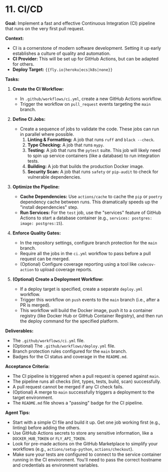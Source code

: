 # 11. CI/CD

**Goal:** Implement a fast and effective Continuous Integration (CI) pipeline that runs on the very first pull request.

**Context:**
*   CI is a cornerstone of modern software development. Setting it up early establishes a culture of quality and automation.
*   **CI Provider:** This will be set up for GitHub Actions, but can be adapted for others.
*   **Deploy Target:** `{{fly.io|heroku|ecs|k8s|none}}`

**Tasks:**

1.  **Create the CI Workflow:**
    *   In `.github/workflows/ci.yml`, create a new GitHub Actions workflow.
    *   Trigger the workflow on `pull_request` events targeting the `main` branch.

2.  **Define CI Jobs:**
    *   Create a sequence of jobs to validate the code. These jobs can run in parallel where possible.
        1.  **Linting & Formatting:** A job that runs `ruff` and `black --check`.
        2.  **Type Checking:** A job that runs `mypy`.
        3.  **Testing:** A job that runs the `pytest` suite. This job will likely need to spin up service containers (like a database) to run integration tests.
        4.  **Building:** A job that builds the production Docker image.
        5.  **Security Scan:** A job that runs `safety` or `pip-audit` to check for vulnerable dependencies.

3.  **Optimize the Pipeline:**
    *   **Cache Dependencies:** Use `actions/cache` to cache the `pip` or `poetry` dependency cache between runs. This dramatically speeds up the "install dependencies" step.
    *   **Run Services:** For the `test` job, use the "services" feature of GitHub Actions to start a database container (e.g., `services: postgres: image: postgres:15`).

4.  **Enforce Quality Gates:**
    *   In the repository settings, configure branch protection for the `main` branch.
    *   Require all the jobs in the `ci.yml` workflow to pass before a pull request can be merged.
    *   (Optional) Configure coverage reporting using a tool like `codecov-action` to upload coverage reports.

5.  **(Optional) Create a Deployment Workflow:**
    *   If a deploy target is specified, create a separate `deploy.yml` workflow.
    *   Trigger this workflow on `push` events to the `main` branch (i.e., after a PR is merged).
    *   This workflow will build the Docker image, push it to a container registry (like Docker Hub or GitHub Container Registry), and then run the deploy command for the specified platform.

**Deliverables:**
*   The `.github/workflows/ci.yml` file.
*   (Optional) The `.github/workflows/deploy.yml` file.
*   Branch protection rules configured for the `main` branch.
*   Badges for the CI status and coverage in the `README.md`.

**Acceptance Criteria:**
*   The CI pipeline is triggered when a pull request is opened against `main`.
*   The pipeline runs all checks (lint, types, tests, build, scan) successfully.
*   A pull request cannot be merged if any CI check fails.
*   (Optional) A merge to `main` successfully triggers a deployment to the target environment.
*   The `README.md` file shows a "passing" badge for the CI pipeline.

**Agent Tips:**
*   Start with a simple CI file and build it up. Get one job working first (e.g., linting) before adding the others.
*   Use GitHub Actions secrets to store any sensitive information, like a `DOCKER_HUB_TOKEN` or `FLY_API_TOKEN`.
*   Look for pre-made actions on the GitHub Marketplace to simplify your workflows (e.g., `actions/setup-python`, `actions/checkout`).
*   Make sure your tests are configured to connect to the service container running in the CI environment. You'll need to pass the correct hostname and credentials as environment variables.
